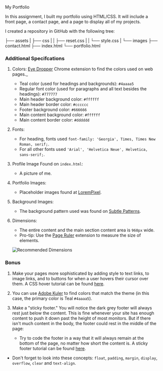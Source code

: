 My Portfolio

In this assignment, I built my portfolio using HTML/CSS. It will include a front page, a contact page, and a page to display all of my projects. 

I created a repository in GitHub with the following tree:

├── assets
|  ├── css
|  |  ├── reset.css
|  |  └── style.css
|  └── images
├── contact.html
├── index.html
└── portfolio.html

### Additional Specifcations

1. Colors:
 [Eye Dropper](https://chrome.google.com/webstore/detail/eye-dropper/hmdcmlfkchdmnmnmheododdhjedfccka) Chrome extension to find the colors used on web pages._
   * Teal color (used for headings and backgrounds): `#4aaaa5`
   * Regular font color (used for paragraphs and all text besides the headings): `#777777`
   * Main header background color: `#ffffff`
   * Main header border color: `#cccccc`
   * Footer background color: `#666666`
   * Main content background color: `#ffffff`
   * Main content border color: `#dddddd`

2. Fonts:
   * For heading, fonts used `font-family: 'Georgia', Times, Times New Roman, serif;`.
   * For all other fonts used `'Arial', 'Helvetica Neue', Helvetica, sans-serif;`.

3. Profile Image Found on `index.html`:
   * A picture of me.

4. Portfolio Images:
   * Placeholder images found at [LoremPixel](http://lorempixel.com/). 

5. Background Images:
   * The background pattern used was found on [Subtle Patterns](https://subtlepatterns.com/). 

6. Dimensions:
   * The entire content and the main section content area is `960px` wide.
   * Pro-tip: Use the [Page Ruler](https://chrome.google.com/webstore/detail/page-ruler/jlpkojjdgbllmedoapgfodplfhcbnbpn/related?hl=en) extension to measure the size of elements.

   ![Recommended Dimensions](Images/Recommended-Dimensions.png)

### Bonus

1. Make your pages more sophisticated by adding style to text links, to image links, and to buttons for when a user hovers their cursor over them. A CSS hover tutorial can be found [here](http://www.codeitpretty.com/2013/06/how-to-use-css-hover-effects.html). 

2. You can use [Adobe Kuler](https://color.adobe.com/create/color-wheel/) to find colors that match the theme (in this case, the primary color is Teal `#4aaaa5`).

3. Make a "sticky footer." You will notice the dark grey footer will always rest just below the content. This is fine whenever your site has enough content to push it down past the height of most monitors. But if there isn't much content in the body, the footer could rest in the middle of the page:
   * Try to code the footer in a way that it will always remain at the bottom of the page, no matter how short the content is. A sticky footer tutorial can be found [here](https://css-tricks.com/couple-takes-sticky-footer/). 


* Don't forget to look into these concepts: `float`, `padding`, `margin`, `display`, `overflow`, `clear` and `text-align`.
